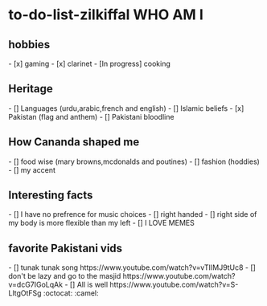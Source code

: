 # to-do-list-zilkiffal WHO AM I
 <h2> hobbies </h1>
 - [x] gaming
 - [x] clarinet
 - [In progress] cooking
 <h2> Heritage </h2>
  - [] Languages (urdu,arabic,french and english)
 - [] Islamic beliefs
 - [x] Pakistan (flag and anthem)
 - [] Pakistani bloodline
 <h2> How Cananda shaped me </h2>
  - [] food wise (mary browns,mcdonalds and poutines)
  - [] fashion (hoddies)
  - [] my accent
  <h2> Interesting facts </h2>
  - [] I have no prefrence  for music choices
  - [] right handed
  - [] right side of my body is more flexible than my left
  - [] I LOVE MEMES
  <h2> favorite Pakistani vids </h2>
  - [] tunak tunak song https://www.youtube.com/watch?v=vTIIMJ9tUc8
  - [] don't be lazy and go to the masjid https://www.youtube.com/watch?v=dcG7IGoLqAk
  - [] All is well https://www.youtube.com/watch?v=S-LltgOtFSg
 :octocat: :camel:
